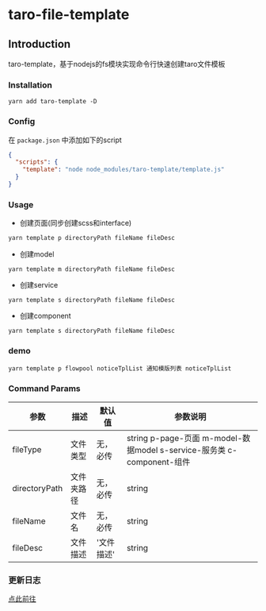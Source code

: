# taro-file-template

## Introduction

taro-template，基于nodejs的fs模块实现命令行快速创建taro文件模板

### Installation

```shell
yarn add taro-template -D
```

### Config

在 `package.json` 中添加如下的script

```json
{
  "scripts": {
    "template": "node node_modules/taro-template/template.js"
  }
}
```

### Usage

- 创建页面(同步创建scss和interface)

```bash
yarn template p directoryPath fileName fileDesc
```

- 创建model

```shell
yarn template m directoryPath fileName fileDesc
```

- 创建service

```shell
yarn template s directoryPath fileName fileDesc
```

- 创建component

```shell
yarn template s directoryPath fileName fileDesc
```

### demo

```shell
yarn template p flowpool noticeTplList 通知模版列表 noticeTplList
```

### Command Params

|参数|描述|默认值|参数说明|
|---|---|---|---|
|fileType|文件类型|无，必传|string p-page-页面 m-model-数据model s-service-服务类 c-component-组件|
|directoryPath|文件夹路径|无，必传|string|
|fileName|文件名|无，必传|string|
|fileDesc|文件描述|'文件描述'|string|

### 更新日志

[点此前往](./CHANGELOG.md)
